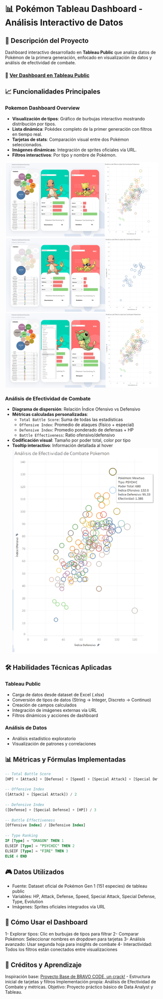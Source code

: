 # 📊 Pokémon Tableau Dashboard - Análisis Interactivo de Datos

## 🎯 Descripción del Proyecto
Dashboard interactivo desarrollado en **Tableau Public** que analiza datos de Pokémon de la primera generación, enfocado en visualización de datos y análisis de efectividad de combate.

### 🔗 [Ver Dashboard en Tableau Public](TU_LINK_AQUI)

## 📈 Funcionalidades Principales

### **Pokemon Dashboard Overview**
- **Visualización de tipos**: Gráfico de burbujas interactivo mostrando distribución por tipos.
- **Lista dinámica**: Pokédex completo de la primer generación con filtros en tiempo real.
- **Tarjetas de stats**: Comparación visual entre dos Pokémon seleccionados.
- **Imágenes dinámicas**: Integración de sprites oficiales vía URL.
- **Filtros interactivos**: Por tipo y nombre de Pokémon.

![pic1](pic1.png)
![pic2](pic2.png)
![pic3](pic3.png)
  

### **Análisis de Efectividad de Combate**
- **Diagrama de dispersión**: Relación Índice Ofensivo vs Defensivo
- **Métricas calculadas personalizadas**:
  - `Total Battle Score`: Suma de todas las estadísticas
  - `Offensive Index`: Promedio de ataques (físico + especial)
  - `Defensive Index`: Promedio ponderado de defensas + HP
  - `Battle Effectiveness`: Ratio ofensivo/defensivo
- **Codificación visual**: Tamaño por poder total, color por tipo
- **Tooltip interactivo**: Información detallada al hover
![pic4](pic4.png)

## 🛠️ Habilidades Técnicas Aplicadas

### **Tableau Public**
- Carga de datos desde dataset de Excel (.xlsx)
- Conversión de tipos de datos (String → Integer, Discreto → Continuo)
- Creación de campos calculados
- Integración de imágenes externas vía URL
- Filtros dinámicos y acciones de dashboard

### **Análisis de Datos**
- Análisis estadístico exploratorio
- Visualización de patrones y correlaciones

## 📊 Métricas y Fórmulas Implementadas

```sql
-- Total Battle Score
[HP] + [Attack] + [Defense] + [Speed] + [Special Attack] + [Special Defense]

-- Offensive Index  
([Attack] + [Special Attack]) / 2

-- Defensive Index
([Defense] + [Special Defense] + [HP]) / 3

-- Battle Effectiveness
[Offensive Index] / [Defensive Index]

-- Type Ranking
IF [Type] = "DRAGON" THEN 1 
ELSEIF [Type] = "PSYCHIC" THEN 2 
ELSEIF [Type] = "FIRE" THEN 3 
ELSE 4 END
```
## 🎮 Datos Utilizados

- Fuente: Dataset oficial de Pokémon Gen 1 (151 especies) de tableau public
- Variables: HP, Attack, Defense, Speed, Special Attack, Special Defense, Type, Evolution
- Imágenes: Sprites oficiales integrados vía URL

## 🚀 Cómo Usar el Dashboard

1- Explorar tipos: Clic en burbujas de tipos para filtrar
2- Comparar Pokémon: Seleccionar nombres en dropdown para tarjetas
3- Análisis avanzado: Usar segunda hoja para insights de combate
4- Interactividad: Todos los filtros están conectados entre visualizaciones

## 📝 Créditos y Aprendizaje

Inspiración base: [Proyecto Base de BRAVO CODE, un crack!](https://www.youtube.com/watch?v=8YrsJO_XAI8) - Estructura inicial de tarjetas y filtros
Implementación propia: Análisis de Efectividad de Combate y métricas.
Objetivo: Proyecto práctico básico de Data Analyst y Tableau.
